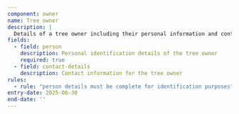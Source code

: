 ```yaml
---
component: owner
name: Tree owner
description: |
  Details of a tree owner including their personal information and contact details
fields:
  - field: person
    description: Personal identification details of the tree owner
    required: true
  - field: contact-details
    description: Contact information for the tree owner
rules:
  - rule: "person details must be complete for identification purposes"
entry-date: 2025-06-30
end-date: ''
---
```

